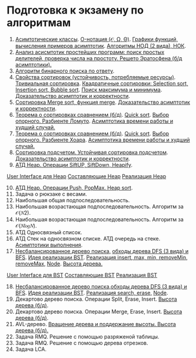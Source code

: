 # Подготовка к экзамену по алгоритмам
1. [Асимтотические классы](https://github.com/Qcsteeven/exam/blob/main/asymptotic-complexity.png). [O-нотация (𝒪, Ω, Θ)](https://github.com/Qcsteeven/exam/blob/main/asymptotic-complexity.png). [Графики функций, вычисления примеров асимптотик](https://github.com/Qcsteeven/exam/blob/main/function.png). [Алгоритмы НОД (2 вида), НОК](https://github.com/Qcsteeven/exam/blob/main/gsd.cpp).
2. [Анализ асисмтотик простейших программ: поиск простых делителей, проверка числа на простоту. Решето Эратосфена (б/д асимптотики).](https://github.com/Qcsteeven/exam/blob/main/Primary.cpp)
3. [Алгоритм бинарного поиска по ответу](https://github.com/Qcsteeven/exam/blob/main/BinarySearch.cpp).
4. [Свойства сортировок (устойчивость, потребляемые ресурсы)](https://github.com/Qcsteeven/exam/blob/main/properties.png). [Тривиальная сортировка](http://algolab.valemak.com/perm). [Квадратичные сортировки: Selection sort, Insertion sort, Bubble sort](https://github.com/Qcsteeven/exam/blob/main/Sorting.cpp). [Поиск максимума и минимума](https://github.com/Qcsteeven/exam/blob/main/MinMax.cpp).
[Доказательство асимптотик и корректности](https://habr.com/ru/articles/78728/).
5. [Сортировка Merge sort, функция merge](https://github.com/Qcsteeven/exam/blob/main/MergeSort.cpp). [Доказательство асимптотик и корректности](https://9kin.github.io/is-algo/algorithms/sorts/merge-sort.html).
6. [Теорема о сортировках сравнением (б/д)](https://neerc.ifmo.ru/wiki/index.php?title=Теорема_о_нижней_оценке_для_сортировки_сравнениями). [Quick sort](https://github.com/Qcsteeven/exam/blob/main/QuickLomuto.cpp). [Выбор опорного. Разбиенте Ломуто](https://github.com/Qcsteeven/exam/blob/main/lomuto.gif). [Асимптотика времени работы и худший случай.](https://iq.opengenus.org/worst-case-of-quick-sort/)
7. [Теорема о сортировках сравнением (б/д)](https://neerc.ifmo.ru/wiki/index.php?title=Теорема_о_нижней_оценке_для_сортировки_сравнениями). [Quick sort](https://github.com/Qcsteeven/exam/blob/main/QuickHoar.cpp). [Выбор опорного. Разбиенте Хоара](https://forkettle.ru/vidioteka/programmirovanie-i-set/algoritmy-i-struktury-dannykh/108-sortirovka-i-poisk-dlya-chajnikov/1010-metod-khoara-bystraya-sortirovka-quick-sort). [Асимптотика времени работы и худший случай.](https://iq.opengenus.org/worst-case-of-quick-sort/)
8. [Сортировка подсчетом. Устойчивая сортировка подсчетом](https://github.com/Qcsteeven/exam/blob/main/CountingSort.cpp). [Доказательство асимптотик и корректности](https://dzen.ru/a/X2Xg4HJd-0UkcKJQ).
9. [АТД Heap. Операции SiftUP, SiftDown, Heapify](https://github.com/Qcsteeven/exam/blob/main/Heap.cpp).

[User Interface для Heap](https://github.com/Qcsteeven/exam/blob/main/HeapUI.cpp) [Составляющие Heap](https://github.com/Qcsteeven/exam/blob/main/Heap.cpp) [Реализация Heap](https://github.com/Qcsteeven/exam/blob/main/Heap.cpp)

10. [АТД Heap. Операции Push, PopMax. Heap sort](https://github.com/Qcsteeven/exam/blob/main/Heap.cpp).
11. Задача о рюкзаке с весами.
12. Наибольшая общая подпоследовательность.
13. Наибольшая возрастающая подпоследовательность. Алгоритм за 𝒪(𝑁2).
14. Наибольшая возрастающая подпоследовательность. Алгоритм за 𝒪(𝑁𝑙𝑜𝑔𝑁).
15. АТД Односвязный список.
16. АТД Стек на односвязном списке. АТД очередь на стеке. [Асимптотики выполнения](https://www.geeksforgeeks.org/queue-using-stacks/).
17. [Несбалансированное дерево поиска,](https://habr.com/ru/articles/267855/) [обходы дерева DFS (3 вида) и BFS](https://github.com/Qcsteeven/exam/blob/main/BinarySearchTree.cpp). [Идея реализации BST](https://neerc.ifmo.ru/wiki/index.php?title=Дерево_поиска,_наивная_реализация).
[Реализация insert, max, min, removeMin, removeMax,](https://github.com/Qcsteeven/exam/blob/main/BinarySearchTree.cpp) [Node](https://github.com/Qcsteeven/exam/blob/main/BinarySearchTree.h). [Высота дерева.](https://www.geeksforgeeks.org/introduction-to-height-balanced-binary-tree/)

[User Interface для BST](https://github.com/Qcsteeven/exam/blob/main/BST-UI.cpp) [Составляющие BST](https://github.com/Qcsteeven/exam/blob/main/BinarySearchTree.h) [Реализация BST](https://github.com/Qcsteeven/exam/blob/main/BinarySearchTree.cpp)

18. [Несбалансированное дерево поиска,](https://habr.com/ru/articles/267855/)[обходы дерева DFS (3 вида) и BFS](https://github.com/Qcsteeven/exam/blob/main/BinarySearchTree.cpp). [Идея реализации BST](https://neerc.ifmo.ru/wiki/index.php?title=Дерево_поиска,_наивная_реализация).
[Реализация search, erase,](https://github.com/Qcsteeven/exam/blob/main/BinarySearchTree.cpp) [Node](https://github.com/Qcsteeven/exam/blob/main/BinarySearchTree.h).
19. Декартово дерево поиска. Операции Split, Erase, Insert. [Высота дерева (б/д)](https://algorithmica.org/ru/treap).
20. Декартово дерево поиска. Операции Merge, Erase, Insert. [Высота дерева (б/д)](https://algorithmica.org/ru/treap).
21. AVL-дерево. [Вращение дерева и поддержание высоты. Высота дерева (б/д).](https://habr.com/ru/articles/150732/)
22. Задача RMQ. Решение с помощью разряженой таблицы.
23. Задача RMQ. Решение с помощью дерева отрезков.
24. Задача LCA.
